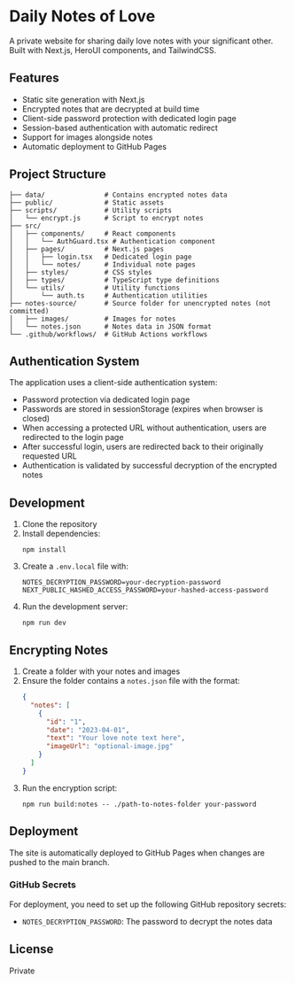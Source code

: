 # Daily Notes of Love

A private website for sharing daily love notes with your significant other. Built with Next.js, HeroUI components, and TailwindCSS.

## Features

- Static site generation with Next.js
- Encrypted notes that are decrypted at build time
- Client-side password protection with dedicated login page
- Session-based authentication with automatic redirect
- Support for images alongside notes
- Automatic deployment to GitHub Pages

## Project Structure

```
├── data/               # Contains encrypted notes data
├── public/             # Static assets
├── scripts/            # Utility scripts
│   └── encrypt.js      # Script to encrypt notes
├── src/
│   ├── components/     # React components
│   │   └── AuthGuard.tsx # Authentication component
│   ├── pages/          # Next.js pages
│   │   ├── login.tsx   # Dedicated login page
│   │   └── notes/      # Individual note pages
│   ├── styles/         # CSS styles
│   ├── types/          # TypeScript type definitions
│   └── utils/          # Utility functions
│       └── auth.ts     # Authentication utilities
├── notes-source/       # Source folder for unencrypted notes (not committed)
│   ├── images/         # Images for notes
│   └── notes.json      # Notes data in JSON format
└── .github/workflows/  # GitHub Actions workflows
```

## Authentication System

The application uses a client-side authentication system:

- Password protection via dedicated login page
- Passwords are stored in sessionStorage (expires when browser is closed)
- When accessing a protected URL without authentication, users are redirected to the login page
- After successful login, users are redirected back to their originally requested URL
- Authentication is validated by successful decryption of the encrypted notes

## Development

1. Clone the repository
2. Install dependencies:
   ```
   npm install
   ```
3. Create a `.env.local` file with:
   ```
   NOTES_DECRYPTION_PASSWORD=your-decryption-password
   NEXT_PUBLIC_HASHED_ACCESS_PASSWORD=your-hashed-access-password
   ```
4. Run the development server:
   ```
   npm run dev
   ```

## Encrypting Notes

1. Create a folder with your notes and images
2. Ensure the folder contains a `notes.json` file with the format:
   ```json
   {
     "notes": [
       {
         "id": "1",
         "date": "2023-04-01",
         "text": "Your love note text here",
         "imageUrl": "optional-image.jpg"
       }
     ]
   }
   ```
3. Run the encryption script:
   ```
   npm run build:notes -- ./path-to-notes-folder your-password
   ```

## Deployment

The site is automatically deployed to GitHub Pages when changes are pushed to the main branch.

### GitHub Secrets

For deployment, you need to set up the following GitHub repository secrets:

- `NOTES_DECRYPTION_PASSWORD`: The password to decrypt the notes data

## License

Private
